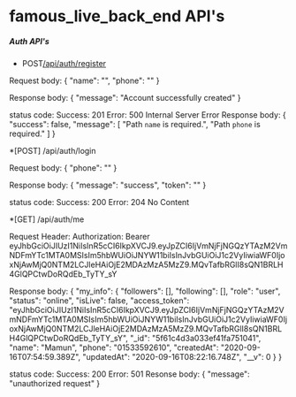# famous_live_back_end API's

##### Auth API's

* POST[/api/auth/register ](http://github.com)

Request body: 
  {
      "name": "",
      "phone": ""
  }

Response body: 
  {
      "message": "Account successfully created"
  }

status code:
Success: 201
Error: 500 Internal Server Error
Response body: 
{
    "success": false,
    "message": [
        "Path `name` is required.",
        "Path `phone` is required."
    ]
}



*[POST] /api/auth/login

Request body: 
  {
      "phone": ""
  }

Response body: 
  {
      "message": "success",
      "token": ""
  }

status code:
Success: 200
Error: 204 No Content


*[GET] /api/auth/me

Request Header: 
    Authorization: Bearer eyJhbGciOiJIUzI1NiIsInR5cCI6IkpXVCJ9.eyJpZCI6IjVmNjFjNGQzYTAzM2VmNDFmYTc1MTA0MSIsIm5hbWUiOiJNYW11biIsInJvbGUiOiJ1c2VyIiwiaWF0IjoxNjAwMjQ0NTM2LCJleHAiOjE2MDAzMzA5MzZ9.MQvTafbRGlI8sQN1BRLH4GlQPCtwDoRQdEb_TyTY_sY


Response body: 
  {
      "my_info": {
          "followers": [],
          "following": [],
          "role": "user",
          "status": "online",
          "isLive": false,
          "access_token": "eyJhbGciOiJIUzI1NiIsInR5cCI6IkpXVCJ9.eyJpZCI6IjVmNjFjNGQzYTAzM2VmNDFmYTc1MTA0MSIsIm5hbWUiOiJNYW11biIsInJvbGUiOiJ1c2VyIiwiaWF0IjoxNjAwMjQ0NTM2LCJleHAiOjE2MDAzMzA5MzZ9.MQvTafbRGlI8sQN1BRLH4GlQPCtwDoRQdEb_TyTY_sY",
          "_id": "5f61c4d3a033ef41fa751041",
          "name": "Mamun",
          "phone": "01533592610",
          "createdAt": "2020-09-16T07:54:59.389Z",
          "updatedAt": "2020-09-16T08:22:16.748Z",
          "__v": 0
      }
  }

status code:
Success: 200
Error: 501
Resonse body: 
{
    "message": "unauthorized request"
}
